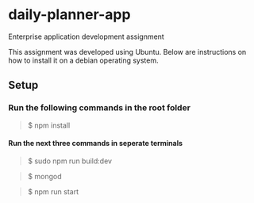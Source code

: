 # daily-planner-app
Enterprise application development assignment

This assignment was developed using Ubuntu. Below are instructions on how to install it on a debian operating system.

## Setup

### Run the following commands in the root folder

>$ npm install

#### Run the next three commands in seperate terminals

>$ sudo npm run build:dev

>$ mongod

>$ npm run start

